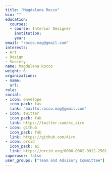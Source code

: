 ```yaml
---
title: "Magdalena Rocco"
bio: ""
education:
  courses:
  - course: Interior Designer
    institution:  
    year: 
email: "rocco.mag@gmail.com"
interests:
- Art
- Design
- Society
name: Magdalena Rocco
weight: 6
organizations:
- name: 
  url: 
role: 
social:
- icon: envelope
  icon_pack: fas
  link: "mailto:rocco.mag@gmail.com"
- icon: twitter
  icon_pack: fab
  link: https://twitter.com/ni_airo
- icon: github
  icon_pack: fab
  link: https://github.com/4iro
- icon: orcid
  icon_pack: ai
  link: https://orcid.org/0000-0002-0912-2501
superuser: false
user_groups: ["Team and Advisory Committee"]
---
```

